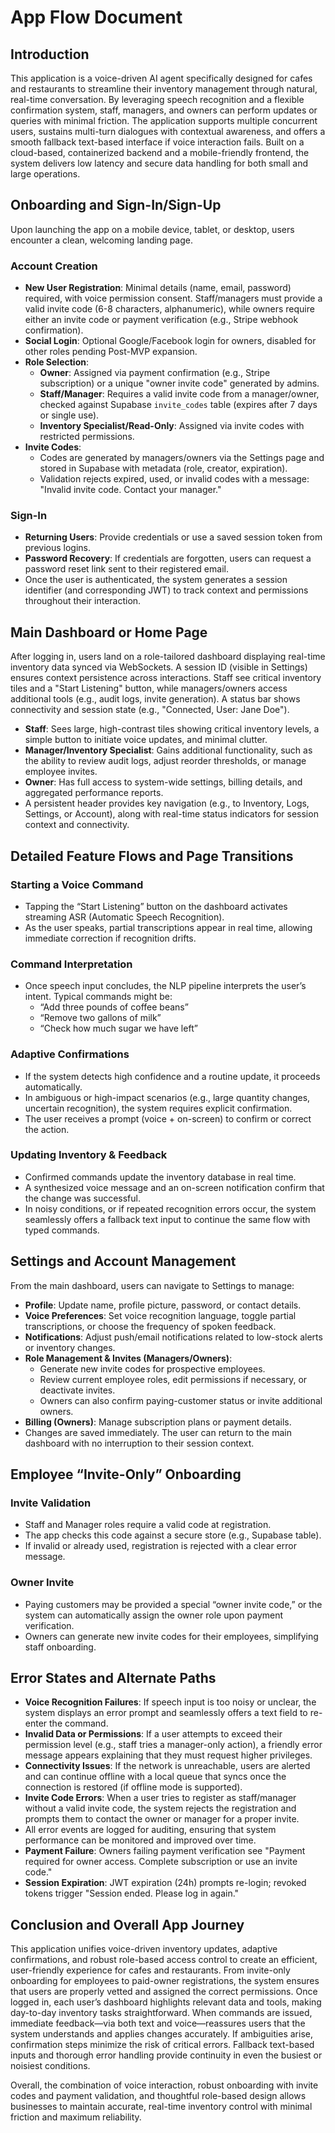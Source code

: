 # App Flow Document

## Introduction
This application is a voice-driven AI agent specifically designed for cafes and restaurants to streamline their inventory management through natural, real-time conversation. By leveraging speech recognition and a flexible confirmation system, staff, managers, and owners can perform updates or queries with minimal friction. The application supports multiple concurrent users, sustains multi-turn dialogues with contextual awareness, and offers a smooth fallback text-based interface if voice interaction fails. Built on a cloud-based, containerized backend and a mobile-friendly frontend, the system delivers low latency and secure data handling for both small and large operations.

## Onboarding and Sign-In/Sign-Up
Upon launching the app on a mobile device, tablet, or desktop, users encounter a clean, welcoming landing page.

### Account Creation
- **New User Registration**: Minimal details (name, email, password) required, with voice permission consent. Staff/managers must provide a valid invite code (6-8 characters, alphanumeric), while owners require either an invite code or payment verification (e.g., Stripe webhook confirmation).
- **Social Login**: Optional Google/Facebook login for owners, disabled for other roles pending Post-MVP expansion.
- **Role Selection**:
  - **Owner**: Assigned via payment confirmation (e.g., Stripe subscription) or a unique "owner invite code" generated by admins.
  - **Staff/Manager**: Requires a valid invite code from a manager/owner, checked against Supabase `invite_codes` table (expires after 7 days or single use).
  - **Inventory Specialist/Read-Only**: Assigned via invite codes with restricted permissions.
- **Invite Codes**:
  - Codes are generated by managers/owners via the Settings page and stored in Supabase with metadata (role, creator, expiration).
  - Validation rejects expired, used, or invalid codes with a message: "Invalid invite code. Contact your manager."

### Sign-In
- **Returning Users**: Provide credentials or use a saved session token from previous logins.
- **Password Recovery**: If credentials are forgotten, users can request a password reset link sent to their registered email.
- Once the user is authenticated, the system generates a session identifier (and corresponding JWT) to track context and permissions throughout their interaction.

## Main Dashboard or Home Page
After logging in, users land on a role-tailored dashboard displaying real-time inventory data synced via WebSockets. A session ID (visible in Settings) ensures context persistence across interactions. Staff see critical inventory tiles and a "Start Listening" button, while managers/owners access additional tools (e.g., audit logs, invite generation). A status bar shows connectivity and session state (e.g., "Connected, User: Jane Doe").
- **Staff**: Sees large, high-contrast tiles showing critical inventory levels, a simple button to initiate voice updates, and minimal clutter.
- **Manager/Inventory Specialist**: Gains additional functionality, such as the ability to review audit logs, adjust reorder thresholds, or manage employee invites.
- **Owner**: Has full access to system-wide settings, billing details, and aggregated performance reports.
- A persistent header provides key navigation (e.g., to Inventory, Logs, Settings, or Account), along with real-time status indicators for session context and connectivity.

## Detailed Feature Flows and Page Transitions

### Starting a Voice Command
- Tapping the “Start Listening” button on the dashboard activates streaming ASR (Automatic Speech Recognition).
- As the user speaks, partial transcriptions appear in real time, allowing immediate correction if recognition drifts.

### Command Interpretation
- Once speech input concludes, the NLP pipeline interprets the user’s intent. Typical commands might be:
  - “Add three pounds of coffee beans”
  - “Remove two gallons of milk”
  - “Check how much sugar we have left”

### Adaptive Confirmations
- If the system detects high confidence and a routine update, it proceeds automatically.
- In ambiguous or high-impact scenarios (e.g., large quantity changes, uncertain recognition), the system requires explicit confirmation.
- The user receives a prompt (voice + on-screen) to confirm or correct the action.

### Updating Inventory & Feedback
- Confirmed commands update the inventory database in real time.
- A synthesized voice message and an on-screen notification confirm that the change was successful.
- In noisy conditions, or if repeated recognition errors occur, the system seamlessly offers a fallback text input to continue the same flow with typed commands.

## Settings and Account Management
From the main dashboard, users can navigate to Settings to manage:
- **Profile**: Update name, profile picture, password, or contact details.
- **Voice Preferences**: Set voice recognition language, toggle partial transcriptions, or choose the frequency of spoken feedback.
- **Notifications**: Adjust push/email notifications related to low-stock alerts or inventory changes.
- **Role Management & Invites (Managers/Owners)**:
  - Generate new invite codes for prospective employees.
  - Review current employee roles, edit permissions if necessary, or deactivate invites.
  - Owners can also confirm paying-customer status or invite additional owners.
- **Billing (Owners)**: Manage subscription plans or payment details.
- Changes are saved immediately. The user can return to the main dashboard with no interruption to their session context.

## Employee “Invite-Only” Onboarding

### Invite Validation
- Staff and Manager roles require a valid code at registration.
- The app checks this code against a secure store (e.g., Supabase table).
- If invalid or already used, registration is rejected with a clear error message.

### Owner Invite
- Paying customers may be provided a special “owner invite code,” or the system can automatically assign the owner role upon payment verification.
- Owners can generate new invite codes for their employees, simplifying staff onboarding.

## Error States and Alternate Paths
- **Voice Recognition Failures**: If speech input is too noisy or unclear, the system displays an error prompt and seamlessly offers a text field to re-enter the command.
- **Invalid Data or Permissions**: If a user attempts to exceed their permission level (e.g., staff tries a manager-only action), a friendly error message appears explaining that they must request higher privileges.
- **Connectivity Issues**: If the network is unreachable, users are alerted and can continue offline with a local queue that syncs once the connection is restored (if offline mode is supported).
- **Invite Code Errors**: When a user tries to register as staff/manager without a valid invite code, the system rejects the registration and prompts them to contact the owner or manager for a proper invite.
- All error events are logged for auditing, ensuring that system performance can be monitored and improved over time.
- **Payment Failure**: Owners failing payment verification see "Payment required for owner access. Complete subscription or use an invite code."
- **Session Expiration**: JWT expiration (24h) prompts re-login; revoked tokens trigger "Session ended. Please log in again."

## Conclusion and Overall App Journey
This application unifies voice-driven inventory updates, adaptive confirmations, and robust role-based access control to create an efficient, user-friendly experience for cafes and restaurants. From invite-only onboarding for employees to paid-owner registrations, the system ensures that users are properly vetted and assigned the correct permissions. Once logged in, each user’s dashboard highlights relevant data and tools, making day-to-day inventory tasks straightforward. When commands are issued, immediate feedback—via both text and voice—reassures users that the system understands and applies changes accurately. If ambiguities arise, confirmation steps minimize the risk of critical errors. Fallback text-based inputs and thorough error handling provide continuity in even the busiest or noisiest conditions.

Overall, the combination of voice interaction, robust onboarding with invite codes and payment validation, and thoughtful role-based design allows businesses to maintain accurate, real-time inventory control with minimal friction and maximum reliability.